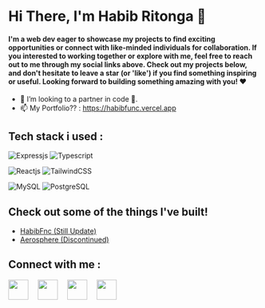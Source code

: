 # Hi There, I'm Habib Ritonga 👋

#### I'm a web dev eager to showcase my projects to find exciting opportunities or connect with like-minded individuals for collaboration. If you interested to working together or explore with me, feel free to reach out to me through my social links above. Check out my projects below, and don't hesitate to leave a star (or 'like') if you find something inspiring or useful. Looking forward to building something amazing with you! ❤️

- 💞️ I’m looking to a partner in code 👀.
- 📫 My Portfolio?? : https://habibfunc.vercel.app



## Tech stack i used  :
![Expressjs](https://img.shields.io/badge/express-white?style=for-the-badge)
![Typescript](https://img.shields.io/badge/-Typescript-blue?style=for-the-badge)

![Reactjs](https://img.shields.io/badge/-React-blue?style=for-the-badge)
![TailwindCSS](https://img.shields.io/badge/Tailwind_CSS-grey?style=for-the-badge&logo=tailwind-css&logoColor=38B2AC)

![MySQL](https://img.shields.io/badge/-mysql-white?style=for-the-badge)
![PostgreSQL](https://img.shields.io/badge/postgresql-4169e1?style=for-the-badge&logo=postgresql&logoColor=white)



## Check out some of the things I've built!
<ul>
  <li><a href="https://habibfunc.vercel.app">HabibFnc (Still Update)</a></li>
  <li><a href="https://aerosphere.netlify.app">Aerosphere (Discontinued)</a></li>
</ul>


## Connect with me :
<a href = "https://www.instagram.com/mhdnaufalhartg/" alt="Instagram"><img src="https://img.icons8.com/fluency//000000/instagram-new.png" height="40" width="40" style= margin-right:15px;/></a>
<a href = "https://www.twitter.com/mhdnaufalhartg/" alt="Twitter"><img src="https://cdn-icons-png.flaticon.com/512/3128/3128310.png" height="40" width="40" style= margin-right:15px;/></a>
<a href = "mailto:devdothabib@gmail.com" alt="Email"><img src="https://img.icons8.com/color/48/000000/gmail-new.png" height="40" width="40" style= margin-right:15px;/></a>
<a href = "https://linkedin.com/in/habib-ritonga" alt="Email"><img src="https://img.icons8.com/color/512/linkedin-circled.png" height="40" width="40" style= margin-right:15px;/></a>
